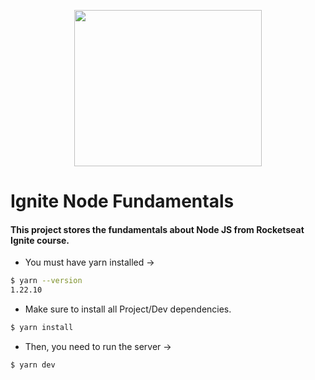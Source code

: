 <p align="center">
  <img src="https://www.seekpng.com/png/full/80-803529_vector-javascript-node-js-jpg-black-and-white.png" height="250" width="300">
</p>

# Ignite Node Fundamentals

#### This project stores the fundamentals about Node JS from Rocketseat Ignite course.

- You must have yarn installed →

```bash
$ yarn --version
1.22.10
```

- Make sure to install all Project/Dev dependencies.

```bash
$ yarn install
```

- Then, you need to run the server →

```bash
$ yarn dev
```

